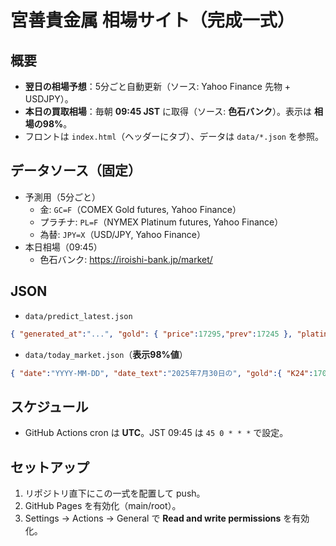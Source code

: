 
# 宮善貴金属 相場サイト（完成一式）

## 概要
- **翌日の相場予想**：5分ごと自動更新（ソース: Yahoo Finance 先物 + USDJPY）。
- **本日の買取相場**：毎朝 **09:45 JST** に取得（ソース: **色石バンク**）。表示は **相場の98%**。
- フロントは `index.html`（ヘッダーにタブ）、データは `data/*.json` を参照。

## データソース（固定）
- 予測用（5分ごと）
  - 金: `GC=F`（COMEX Gold futures, Yahoo Finance）
  - プラチナ: `PL=F`（NYMEX Platinum futures, Yahoo Finance）
  - 為替: `JPY=X`（USD/JPY, Yahoo Finance）
- 本日相場（09:45）
  - 色石バンク: https://iroishi-bank.jp/market/

## JSON
- `data/predict_latest.json`
```json
{ "generated_at":"...", "gold": { "price":17295,"prev":17245 }, "platinum": { "price":7287,"prev":7307 } }
```
- `data/today_market.json`（**表示98%値**）
```json
{ "date":"YYYY-MM-DD", "date_text":"2025年7月30日の", "gold":{ "K24":17010, ... }, "platinum":{...}, "combo":{...}, "silver":{...} }
```

## スケジュール
- GitHub Actions cron は **UTC**。JST 09:45 は `45 0 * * *` で設定。

## セットアップ
1. リポジトリ直下にこの一式を配置して push。
2. GitHub Pages を有効化（main/root）。
3. Settings → Actions → General で **Read and write permissions** を有効化。
